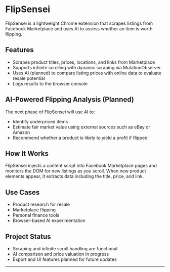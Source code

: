 # FlipSensei

FlipSensei is a lightweight Chrome extension that scrapes listings from Facebook Marketplace and uses AI to assess whether an item is worth flipping.

## Features
- Scrapes product titles, prices, locations, and links from Marketplace
- Supports infinite scrolling with dynamic scraping via MutationObserver
- Uses AI (planned) to compare listing prices with online data to evaluate resale potential
- Logs results to the browser console

## AI-Powered Flipping Analysis (Planned)
The next phase of FlipSensei will use AI to:
- Identify underpriced items
- Estimate fair market value using external sources such as eBay or Amazon
- Recommend whether a product is likely to yield a profit if flipped

## How It Works
FlipSensei injects a content script into Facebook Marketplace pages and monitors the DOM for new listings as you scroll. When new product elements appear, it extracts data including the title, price, and link.

## Use Cases
- Product research for resale
- Marketplace flipping
- Personal finance tools
- Browser-based AI experimentation

## Project Status
- Scraping and infinite scroll handling are functional
- AI comparison and price valuation in progress
- Export and UI features planned for future updates

---